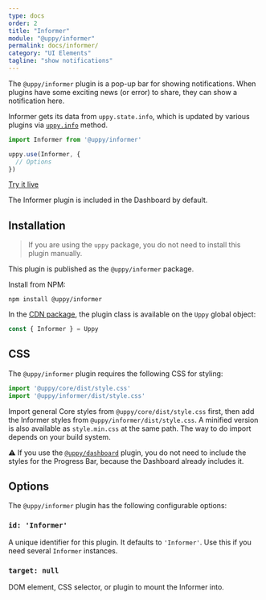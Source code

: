 ```yaml
---
type: docs
order: 2
title: "Informer"
module: "@uppy/informer"
permalink: docs/informer/
category: "UI Elements"
tagline: "show notifications"
---
```


The `@uppy/informer` plugin is a pop-up bar for showing notifications. When plugins have some exciting news (or error) to share, they can show a notification here.

Informer gets its data from `uppy.state.info`, which is updated by various plugins via [`uppy.info`](https://uppy.io/docs/uppy/#uppy-info) method.

```js
import Informer from '@uppy/informer'

uppy.use(Informer, {
  // Options
})
```

<a class="TryButton" href="/examples/dashboard/">Try it live</a>

The Informer plugin is included in the Dashboard by default.

## Installation

> If you are using the `uppy` package, you do not need to install this plugin manually.

This plugin is published as the `@uppy/informer` package.

Install from NPM:

```shell
npm install @uppy/informer
```

In the [CDN package](/docs/#With-a-script-tag), the plugin class is available on the `Uppy` global object:

```js
const { Informer } = Uppy
```

## CSS

The `@uppy/informer` plugin requires the following CSS for styling:

```js
import '@uppy/core/dist/style.css'
import '@uppy/informer/dist/style.css'
```

Import general Core styles from `@uppy/core/dist/style.css` first, then add the Informer styles from `@uppy/informer/dist/style.css`. A minified version is also available as `style.min.css` at the same path. The way to do import depends on your build system.

⚠️ If you use the [`@uppy/dashboard`](/docs/dashboard) plugin, you do not need to include the styles for the Progress Bar, because the Dashboard already includes it.

## Options

The `@uppy/informer` plugin has the following configurable options:

### `id: 'Informer'`

A unique identifier for this plugin. It defaults to `'Informer'`. Use this if you need several `Informer` instances.

### `target: null`

DOM element, CSS selector, or plugin to mount the Informer into.
